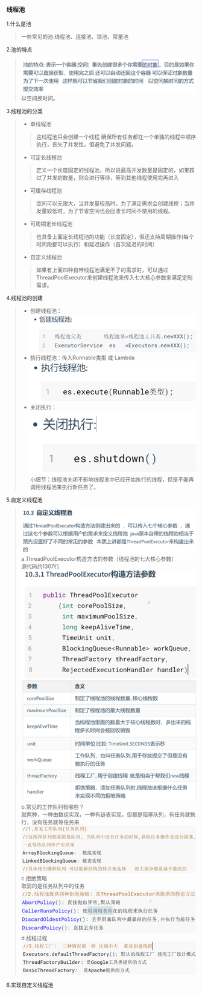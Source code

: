 ### 线程池
1.什么是池
> 一些常见的池:线程池、连接池、锁池、常量池

2.池的特点
> ![img.png](img.png)
> 以空间换时间。

3.线程池的分类
> * 单线程池
> > 这线程池只会创建一个线程 确保所有任务都在一个单独的线程中顺序执行，丧失了并发性，但避免了并发问题。
> * 可定长线程池
> > 定义一个长度固定的线程池，所以说最高并发数量是固定的，如果超过了并发的数量，则会进行等待，等到其他线程使用完再进入
> * 可缓存线程池
> > 空间可以无限大，当并发量较高时，为了满足需求会创建线程；当并发量较低时，为了节省空间也会回收长时间不使用的线程。
> * 可周期定长线程池
> > 也具备上面定长线程池的功能（长度固定），但还支持周期操作(每个时间段都可以执行）和延迟操作（首次延迟的时间）
> * 自定义线程池
> > 如果有上面四种自带线程池满足不了的需求时，可以通过ThreadPoolExecutor来创建线程池来传入七大核心参数来满足定制需求。

4.线程池的创建
> * 创建线程池：<br>
> ![img_1.png](img_1.png)
> * 执行线程池：传入Runnable类型 或 Lambda<br>
> ![img_2.png](img_2.png)
> * 关闭执行：<br>
> ![img_3.png](img_3.png) <br>
> 小细节：线程池关闭不影响线程池中已经开始执行的线程，但是不能再调用线程池来执行新任务了。

5.自定义线程池
> ![img_4.png](img_4.png)
> a.ThreadPoolExecutor构造方法的参数（线程池的七大核心参数）<br>
> 源代码约1307行
> ![img_5.png](img_5.png)
> ![img_6.png](img_6.png)
> ![img_7.png](img_7.png)
> b.常见的工作队列有哪些？<br>
> 就两种，一种由数组实现，一种有链表实现，但都是阻塞队列，有任务就执行，没有任务就等任务来
> ![img_8.png](img_8.png)
> c.拒绝策略<br>
> 取消的是任务队列中的任务
> ![img_9.png](img_9.png)
> d.线程过程<br>
> ![img_10.png](img_10.png)

6.实现自定义线程池
> 
